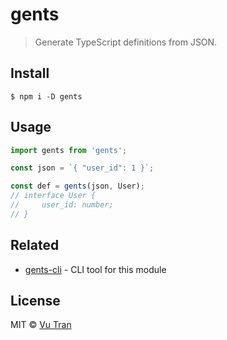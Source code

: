 # gents

> Generate TypeScript definitions from JSON.

## Install

```
$ npm i -D gents
```

## Usage

```typescript
import gents from 'gents';

const json = `{ "user_id": 1 }`;

const def = gents(json, User);
// interface User {
//     user_id: number;
// }
```

## Related

- [gents-cli](https://github.com/vutran/gents-cli/) - CLI tool for this module

## License

MIT © [Vu Tran](https://github.com/vutran/)
